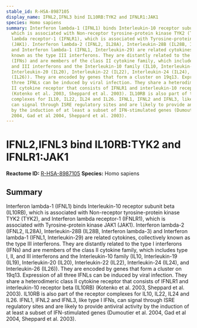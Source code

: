 ```yaml
---
stable_id: R-HSA-8987105
display_name: IFNL2,IFNL3 bind IL10RB:TYK2 and IFNLR1:JAK1
species: Homo sapiens
summary: Interferon lambda-1 (IFNL1) binds Interleukin-10 receptor subunit beta (IL10RB),
  which is associated with Non-receptor tyrosine-protein kinase TYK2 (TYK2), and Interferon
  lambda receptor-1 (IFNLR1), which is associated with Tyrosine-protein kinase JAK1
  (JAK1). Interferon lambda-2 (IFNL2, IL28A), Interleukin-28B (IL28B, Interferon lambda-3)
  and Interferon lambda-1 (IFNL1, Interleukin-29) are related cytokines, collectively
  known as the type III interferons. They are distantly related to the type I interferons
  (IFNs) and are members of the class II cytokine family, which includes type I, II,
  and III interferons and the Interleukin-10 family (IL10, Interleukin-19 (IL19),
  Interleukin-20 (IL20), Interleukin-22 (IL22), Interleukin-24 (IL24), and Interleukin-26
  (IL26)). They are encoded by genes that form a cluster on 19q13. Expression of all
  three IFNLs can be induced by viral infection. They share a heterodimeric class
  II cytokine receptor that consists of IFNLR1 and interleukin-10 receptor beta (IL10RB)
  (Kotenko et al. 2003, Sheppard et al. 2003). IL10RB is also part of the receptor
  complexes for IL10, IL22, IL24 and IL26. IFNL1, IFNL2 and IFNL3, like type I IFNs,
  can signal through ISRE regulatory sites and are likely to provide antiviral activity
  by the induction of at least a subset of IFN-stimulated genes (Dumoutier et al.
  2004, Gad et al 2004, Sheppard et al. 2003).
---
```


# IFNL2,IFNL3 bind IL10RB:TYK2 and IFNLR1:JAK1
**Reactome ID:** [R-HSA-8987105](https://reactome.org/content/detail/R-HSA-8987105)
**Species:** Homo sapiens

## Summary

Interferon lambda-1 (IFNL1) binds Interleukin-10 receptor subunit beta (IL10RB), which is associated with Non-receptor tyrosine-protein kinase TYK2 (TYK2), and Interferon lambda receptor-1 (IFNLR1), which is associated with Tyrosine-protein kinase JAK1 (JAK1). Interferon lambda-2 (IFNL2, IL28A), Interleukin-28B (IL28B, Interferon lambda-3) and Interferon lambda-1 (IFNL1, Interleukin-29) are related cytokines, collectively known as the type III interferons. They are distantly related to the type I interferons (IFNs) and are members of the class II cytokine family, which includes type I, II, and III interferons and the Interleukin-10 family (IL10, Interleukin-19 (IL19), Interleukin-20 (IL20), Interleukin-22 (IL22), Interleukin-24 (IL24), and Interleukin-26 (IL26)). They are encoded by genes that form a cluster on 19q13. Expression of all three IFNLs can be induced by viral infection. They share a heterodimeric class II cytokine receptor that consists of IFNLR1 and interleukin-10 receptor beta (IL10RB) (Kotenko et al. 2003, Sheppard et al. 2003). IL10RB is also part of the receptor complexes for IL10, IL22, IL24 and IL26. IFNL1, IFNL2 and IFNL3, like type I IFNs, can signal through ISRE regulatory sites and are likely to provide antiviral activity by the induction of at least a subset of IFN-stimulated genes (Dumoutier et al. 2004, Gad et al 2004, Sheppard et al. 2003).
